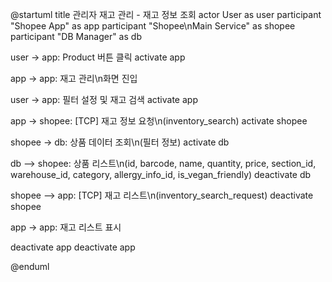@startuml
title 관리자 재고 관리 - 재고 정보 조회
actor User as user
participant "Shopee App" as app
participant "Shopee\nMain Service" as shopee
participant "DB Manager" as db

user -> app: Product 버튼 클릭
activate app

app -> app: 재고 관리\n화면 진입

user -> app: 필터 설정 및 재고 검색
activate app

app -> shopee: [TCP] 재고 정보 요청\n(inventory_search)
activate shopee

shopee -> db: 상품 데이터 조회\n(필터 정보)
activate db

db --> shopee: 상품 리스트\n(id, barcode, name, quantity, price, section_id, warehouse_id, category, allergy_info_id, is_vegan_friendly)
deactivate db

shopee --> app: [TCP] 재고 리스트\n(inventory_search_request)
deactivate shopee

app -> app: 재고 리스트 표시

deactivate app
deactivate app

@enduml